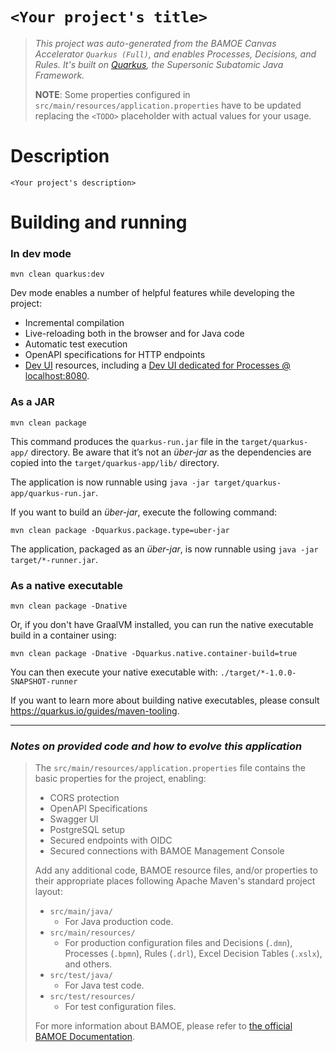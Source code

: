 # `<Your project's title>`

> _This project was auto-generated from the BAMOE Canvas Accelerator `Quarkus (Full)`, and enables Processes, Decisions, and Rules. It's built on [Quarkus](https://quarkus.io/), the Supersonic Subatomic Java Framework._
>
> **NOTE**: Some properties configured in `src/main/resources/application.properties` have to be updated replacing the `<TODO>` placeholder with actual values for your usage.

# Description

`<Your project's description>`

# Building and running

### In dev mode

```shell script
mvn clean quarkus:dev
```

Dev mode enables a number of helpful features while developing the project:

- Incremental compilation
- Live-reloading both in the browser and for Java code
- Automatic test execution
- OpenAPI specifications for HTTP endpoints
- [Dev UI](https://quarkus.io/guides/dev-ui) resources, including a [Dev UI dedicated for Processes @ localhost:8080](http://localhost:8080/q/dev-ui/org.jbpm.jbpm-quarkus-devui/process-instances).

### As a JAR

```shell script
mvn clean package
```

This command produces the `quarkus-run.jar` file in the `target/quarkus-app/` directory.
Be aware that it’s not an _über-jar_ as the dependencies are copied into the `target/quarkus-app/lib/` directory.

The application is now runnable using `java -jar target/quarkus-app/quarkus-run.jar`.

If you want to build an _über-jar_, execute the following command:

```shell script
mvn clean package -Dquarkus.package.type=uber-jar
```

The application, packaged as an _über-jar_, is now runnable using `java -jar target/*-runner.jar`.

### As a native executable

```shell script
mvn clean package -Dnative
```

Or, if you don't have GraalVM installed, you can run the native executable build in a container using:

```shell script
mvn clean package -Dnative -Dquarkus.native.container-build=true
```

You can then execute your native executable with: `./target/*-1.0.0-SNAPSHOT-runner`

If you want to learn more about building native executables, please consult https://quarkus.io/guides/maven-tooling.

---

### _Notes on provided code and how to evolve this application_

> The `src/main/resources/application.properties` file contains the basic properties for the project, enabling:
>
> - CORS protection
> - OpenAPI Specifications
> - Swagger UI
> - PostgreSQL setup
> - Secured endpoints with OIDC
> - Secured connections with BAMOE Management Console
>
> Add any additional code, BAMOE resource files, and/or properties to their appropriate places following Apache Maven's standard project layout:
>
> - `src/main/java/`
>   - For Java production code.
> - `src/main/resources/`
>   - For production configuration files and Decisions (`.dmn`), Processes (`.bpmn`), Rules (`.drl`), Excel Decision Tables (`.xslx`), and others.
> - `src/test/java/`
>   - For Java test code.
> - `src/test/resources/`
>   - For test configuration files.
>
> For more information about BAMOE, please refer to [the official BAMOE Documentation](https://www.ibm.com/docs/en/ibamoe).
